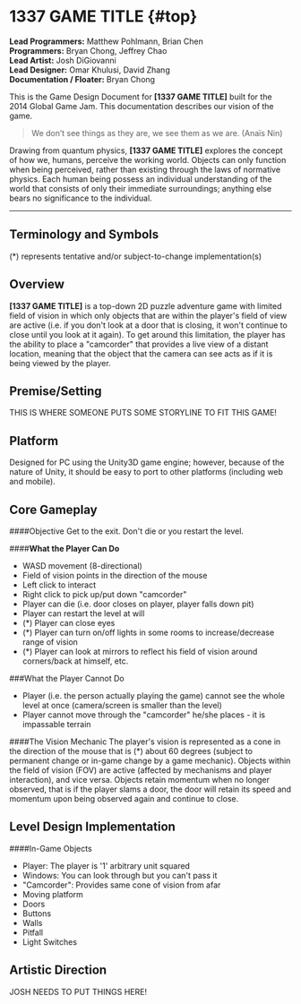 1337 GAME TITLE {#top}
=======
**Lead Programmers:** Matthew Pohlmann, Brian Chen <br/>
**Programmers:** Bryan Chong, Jeffrey Chao <br/>
**Lead Artist:** Josh DiGiovanni <br/>
**Lead Designer:** Omar Khulusi, David Zhang <br/>
**Documentation / Floater:** Bryan Chong <br/>

This is the Game Design Document for **[1337 GAME TITLE]** built for the 2014 Global Game Jam. This documentation describes our vision of the game.

> We don’t see things as they are, we see them as we are. (Anaïs Nin)

Drawing from quantum physics, **[1337 GAME TITLE]** explores the concept of how we, humans, perceive the working world. Objects can only function when being perceived, rather than existing through the laws of normative physics. Each human being possess an individual understanding of the world that consists of only their immediate surroundings; anything else bears no significance to the individual.

-------

Terminology and Symbols
-------
(*) represents tentative and/or subject-to-change implementation(s)

Overview
-------
**[1337 GAME TITLE]** is a top-down 2D puzzle adventure game with limited field of vision in which only objects that are within the player's field of view are active (i.e. if you don't look at a door that is closing, it won't continue to close until you look at it again). To get around this limitation, the player has the ability to place a "camcorder" that provides a live view of a distant location, meaning that the object that the camera can see acts as if it is being viewed by the player.

Premise/Setting
-------
THIS IS WHERE SOMEONE PUTS SOME STORYLINE TO FIT THIS GAME!


Platform
-------
Designed for PC using the Unity3D game engine; however, because of the nature of Unity, it should be easy to port to other platforms (including web and mobile).

Core Gameplay
-------
####Objective
Get to the exit. Don't die or you restart the level.

####**What the Player Can Do**
+ WASD movement (8-directional)
+ Field of vision points in the direction of the mouse
+ Left click to interact
+ Right click to pick up/put down "camcorder"
+ Player can die (i.e. door closes on player, player falls down pit)
+ Player can restart the level at will
+ (*) Player can close eyes
+ (*) Player can turn on/off lights in some rooms to increase/decrease range of vision
+ (*) Player can look at mirrors to reflect his field of vision around corners/back at himself, etc.

###What the Player Cannot Do
+ Player (i.e. the person actually playing the game) cannot see the whole level at once (camera/screen is smaller than the level)
+ Player cannot move through the "camcorder" he/she places - it is impassable terrain

####The Vision Mechanic
The player's vision is represented as a cone in the direction of the mouse that is (*) about 60 degrees (subject to permanent change or in-game change by a game mechanic). Objects within the field of vision (FOV) are active (affected by mechanisms and player interaction), and vice versa. Objects retain momentum when no longer observed, that is if the player slams a door, the door will retain its speed and momentum upon being observed again and continue to close. 

Level Design Implementation
-------
####In-Game Objects
+ Player: The player is '1' arbitrary unit squared
+ Windows: You can look through but you can't pass it
+ "Camcorder": Provides same cone of vision from afar
+ Moving platform
+ Doors
+ Buttons
+ Walls
+ Pitfall
+ Light Switches

Artistic Direction 
-------
JOSH NEEDS TO PUT THINGS HERE!